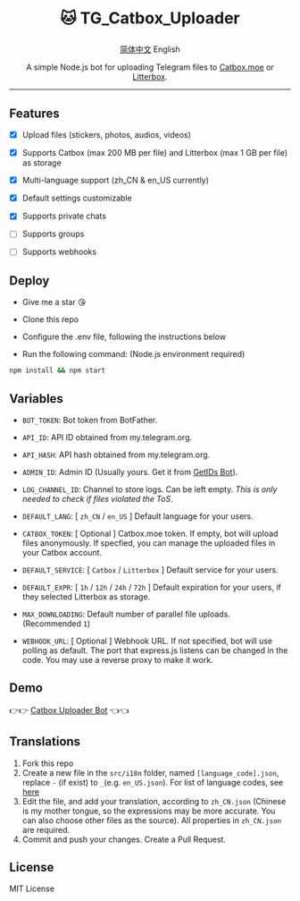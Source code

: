 # <p align="center">🐱 TG_Catbox_Uploader</p>

<p align="center"><a href="https://github.com/AnotiaWang/TG_Catbox_Uploader#readme">简体中文</a> English</p>

<p align="center">A simple Node.js bot for uploading Telegram files to <a href="https://catbox.moe">Catbox.moe</a> or <a href="https://litterbox.catbox.moe">Litterbox</a>.</p>

------------ 

## Features

- [x] Upload files (stickers, photos, audios, videos) 

- [x] Supports Catbox (max 200 MB per file) and Litterbox (max 1 GB per file) as storage

- [x] Multi-language support (zh_CN & en_US currently)

- [x] Default settings customizable

- [x] Supports private chats

- [ ] Supports groups

- [ ] Supports webhooks

## Deploy

- Give me a star 😘

- Clone this repo

- Configure the .env file, following the instructions below
 
- Run the following command: (Node.js environment required)

```Bash
npm install && npm start
```

## Variables

- `BOT_TOKEN`: Bot token from BotFather.

- `API_ID`: API ID obtained from my.telegram.org.

- `API_HASH`: API hash obtained from my.telegram.org.

- `ADMIN_ID`: Admin ID (Usually yours. Get it from [GetIDs Bot](https://t.me/getidsbot)).

- `LOG_CHANNEL_ID`: Channel to store logs. Can be left empty. *This is only needed to check if files violated the ToS*.

- `DEFAULT_LANG`: [ `zh_CN` / `en_US` ] Default language for your users.

- `CATBOX_TOKEN`: [ Optional ] Catbox.moe token. If empty, bot will upload files anonymously. If specfied, you can manage the uploaded files in your Catbox account.

- `DEFAULT_SERVICE`: [ `Catbox` / `Litterbox` ] Default service for your users.

- `DEFAULT_EXPR`: [ `1h` / `12h` / `24h` / `72h` ] Default expiration for your users, if they selected Litterbox as storage.

- `MAX_DOWNLOADING`: Default number of parallel file uploads. (Recommended `1`)

- `WEBHOOK_URL`: [ Optional ] Webhook URL. If not specified, bot will use polling as default. The port that express.js listens can be changed in the code. You may use a reverse proxy to make it work.

## Demo

👉👉 [Catbox Uploader Bot](https://t.me/CatboxUploaderBot) 👈👈

## Translations

1. Fork this repo
2. Create a new file in the `src/i18n` folder, named `[language_code].json`, replace `-` (if exist) to `_`(e.g. `en_US.json`). For list of language codes, see [here](http://www.lingoes.net/zh/translator/langcode.htm)
3. Edit the file, and add your translation, according to `zh_CN.json` (Chinese is my mother tongue, so the expressions may be more accurate. You can also choose other files as the source). All properties in `zh_CN.json` are required.
4. Commit and push your changes. Create a Pull Request. 

## License

MIT License
